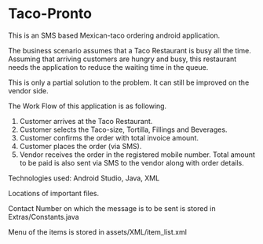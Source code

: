# Taco-Pronto

This is an SMS based Mexican-taco ordering android application. 

The business scenario assumes that a Taco Restaurant is busy all the time. Assuming that arriving customers are hungry and busy, this restaurant needs the application to reduce the waiting time in the queue.

This is only a partial solution to the problem. It can still be improved on the vendor side.

The Work Flow of this application is as following.
1. Customer arrives at the Taco Restaurant.
2. Customer selects the Taco-size, Tortilla, Fillings and Beverages.
3. Customer confirms the order with total invoice amount.
4. Customer places the order (via SMS).
5. Vendor receives the order in the registered mobile number. Total amount to be paid is also sent via SMS to the vendor along with order details.

Technologies used: Android Studio, Java, XML

Locations of important files.

Contact Number on which the message is to be sent is stored in Extras/Constants.java

Menu of the items is stored in assets/XML/item_list.xml
